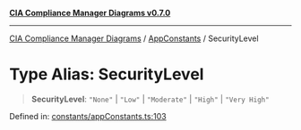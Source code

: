[**CIA Compliance Manager Diagrams v0.7.0**](../../../README.md)

***

[CIA Compliance Manager Diagrams](../../../globals.md) / [AppConstants](../README.md) / SecurityLevel

# Type Alias: SecurityLevel

> **SecurityLevel**: `"None"` \| `"Low"` \| `"Moderate"` \| `"High"` \| `"Very High"`

Defined in: [constants/appConstants.ts:103](https://github.com/Hack23/cia-compliance-manager/blob/0a3ec5feaea6fcd6a9f03fda1b8552f4c9fbfab0/src/constants/appConstants.ts#L103)
